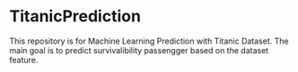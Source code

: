 # TitanicPrediction
This repository is for Machine Learning Prediction with Titanic Dataset. The main goal is to predict survivalibility passengger based on the dataset feature.
